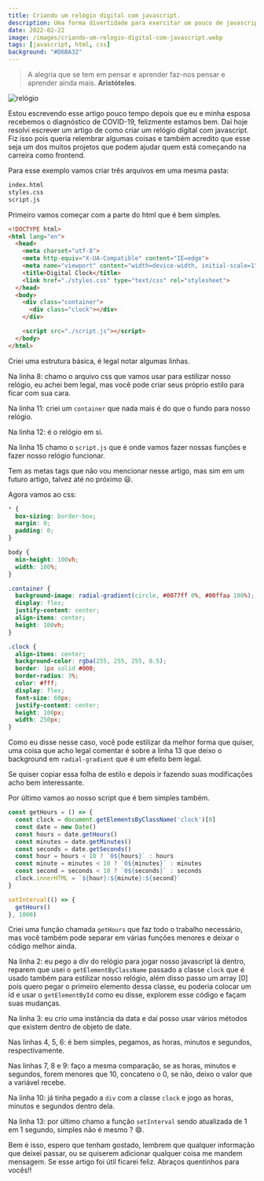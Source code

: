 ```yaml
---
title: Criando um relógio digital com javascript.
description: Uma forma divertidade para exercitar um pouco de javascript.
date: 2022-02-22
image: /images/criando-um-relogio-digital-com-javascript.webp
tags: [javascript, html, css]
background: "#D6BA32"
---
```


> A alegria que se tem em pensar e aprender faz-nos pensar e aprender ainda mais. **Aristóteles**.

![relógio](/images/criando-um-relogio-digital-com-javascript.webp)

Estou escrevendo esse artigo pouco tempo depois que eu e minha esposa recebemos o diagnóstico de COVID-19, felizmente estamos bem. Daí hoje resolvi escrever um artigo de como criar um relógio digital com javascript. Fiz isso pois queria relembrar algumas coisas e também acredito que esse seja um dos muitos projetos que podem ajudar quem está começando na carreira como frontend.

Para esse exemplo vamos criar três arquivos em uma mesma pasta:

```bash
index.html
styles.css
script.js
```

Primeiro vamos começar com a parte do html que é bem simples.

```html
<!DOCTYPE html>
<html lang="en">
  <head>
    <meta charset="utf-8">
    <meta http-equiv="X-UA-Compatible" content="IE=edge">
    <meta name="viewport" content="width=device-width, initial-scale=1">
    <title>Digital Clock</title>
    <link href="./styles.css" type="text/css" rel="stylesheet">
  </head>
  <body>
    <div class="container">
      <div class="clock"></div>
    </div>

    <script src="./script.js"></script>
  </body>
</html>
```



Criei uma estrutura básica, é legal notar algumas linhas.

Na linha 8: chamo o arquivo css que vamos usar para estilizar nosso relógio, eu achei bem legal, mas você pode criar seus próprio estilo para ficar com sua cara.

Na linha 11: criei um `container` que nada mais é do que o fundo para nosso relógio.

Na linha 12: é o relógio em si.

Na linha 15 chamo o `script.js` que é onde vamos fazer nossas funções e fazer nosso relógio funcionar.

Tem as metas tags que não vou mencionar nesse artigo, mas sim em um futuro artigo, talvez até no próximo 😃.

Agora vamos ao css:

```css
* {
  box-sizing: border-box;
  margin: 0;
  padding: 0;
}

body {
  min-height: 100vh;
  width: 100%;
}

.container {
  background-image: radial-gradient(circle, #0077ff 0%, #00ffaa 100%);
  display: flex;
  justify-content: center;
  align-items: center;
  height: 100vh;
}

.clock {
  align-items: center;
  background-color: rgba(255, 255, 255, 0.5);
  border: 1px solid #000;
  border-radius: 3%;
  color: #fff;
  display: flex;
  font-size: 60px;
  justify-content: center;
  height: 100px;
  width: 250px;
}

```


Como eu disse nesse caso, você pode estilizar da melhor forma que quiser, uma coisa que acho legal comentar é sobre a linha 13 que deixo o background em `radial-gradient` que é um efeito bem legal.

Se quiser copiar essa folha de estilo e depois ir fazendo suas modificações acho bem interessante.

Por último vamos ao nosso script que é bem simples também.

```javascript
const getHours = () => {
  const clock = document.getElementsByClassName('clock')[0]
  const date = new Date()
  const hours = date.getHours()
  const minutes = date.getMinutes()
  const seconds = date.getSeconds()
  const hour = hours < 10 ? `0${hours}` : hours
  const minute = minutes < 10 ? `0${minutes}` : minutes
  const second = seconds < 10 ? `0${seconds}` : seconds
  clock.innerHTML = `${hour}:${minute}:${second}`
}

setInterval(() => {
  getHours()
}, 1000)

```


Criei uma função chamada `getHours` que faz todo o trabalho necessário, mas você também pode separar em várias funções menores e deixar o código melhor ainda.

Na linha 2: eu pego a div do relógio para jogar nosso javascript lá dentro, reparem que usei o `getElementByClassName` passado a classe `clock` que é usado também para estilizar nosso relógio, além disso passo um array [0] pois quero pegar o primeiro elemento dessa classe, eu poderia colocar um id e usar o `getElementById` como eu disse, explorem esse código e façam suas mudanças.

Na linha 3: eu crio uma instância da data e daí posso usar vários métodos que existem dentro de objeto de date.

Nas linhas 4, 5, 6: é bem simples, pegamos, as horas, minutos e segundos, respectivamente.

Nas linhas 7, 8 e 9: faço a mesma comparação, se as horas, minutos e segundos, forem menores que 10, concateno o 0, se não, deixo o valor que a variável recebe.

Na linha 10: já tinha pegado a `div` com a classe `clock` e jogo as horas, minutos e segundos dentro dela.

Na linha 13: por último chamo a função `setInterval` sendo atualizada de 1 em 1 segundo, simples não é mesmo ? 😄.

Bem é isso, espero que tenham gostado, lembrem que qualquer informação que deixei passar, ou se quiserem adicionar qualquer coisa me mandem mensagem. Se esse artigo foi útil ficarei feliz. Abraços quentinhos para vocês!!
